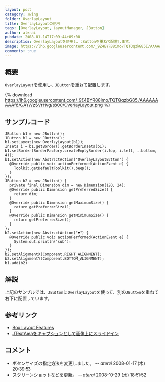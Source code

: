 ```yaml
---
layout: post
category: swing
folder: OverlayLayout
title: OverlayLayoutの使用
tags: [OverlayLayout, LayoutManager, JButton]
author: aterai
pubdate: 2008-01-14T17:09:44+09:00
description: OverlayLayoutを使用し、JButtonを重ねて配置します。
image: https://lh6.googleusercontent.com/_9Z4BYR88imo/TQTQqzbG85I/AAAAAAAAAf8/GAYWzSVrHvg/s800/OverlayLayout.png
comments: true
---
```

## 概要
`OverlayLayout`を使用し、`JButton`を重ねて配置します。

{% download https://lh6.googleusercontent.com/_9Z4BYR88imo/TQTQqzbG85I/AAAAAAAAAf8/GAYWzSVrHvg/s800/OverlayLayout.png %}

## サンプルコード
<pre class="prettyprint"><code>JButton b1 = new JButton();
JButton b2 = new JButton();
b1.setLayout(new OverlayLayout(b1));
Insets i = b1.getBorder().getBorderInsets(b1);
b1.setBorder(BorderFactory.createEmptyBorder(i.top, i.left, i.bottom, 4));
b1.setAction(new AbstractAction("OverlayLayoutButton") {
  @Override public void actionPerformed(ActionEvent e) {
    Toolkit.getDefaultToolkit().beep();
  }
});
JButton b2 = new JButton() {
  private final Dimension dim = new Dimension(120, 24);
  @Override public Dimension getPreferredSize() {
    return dim;
  }
  @Override public Dimension getMaximumSize() {
    return getPreferredSize();
  }
  @Override public Dimension getMinimumSize() {
    return getPreferredSize();
  }
};
b2.setAction(new AbstractAction("▼") {
  @Override public void actionPerformed(ActionEvent e) {
    System.out.println("sub");
  }
});
b2.setAlignmentX(Component.RIGHT_ALIGNMENT);
b2.setAlignmentY(Component.BOTTOM_ALIGNMENT);
b1.add(b2);
</code></pre>

## 解説
上記のサンプルでは、`JButton`に`OverlayLayout`を使って、別の`JButton`を重ねて右下に配置しています。

## 参考リンク
- [Box Layout Features](http://docs.oracle.com/javase/tutorial/uiswing/layout/box.html#features)
- [JTextAreaをキャプションとして画像上にスライドイン](http://ateraimemo.com/Swing/EaseInOut.html)

<!-- dummy comment line for breaking list -->

## コメント
- ボタンサイズの指定方法を変更しました。 -- *aterai* 2008-01-17 (木) 20:39:53
- スクリーンショットなどを更新。 -- *aterai* 2008-10-29 (水) 18:51:52

<!-- dummy comment line for breaking list -->
